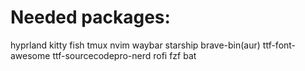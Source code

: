 # Needed packages:
hyprland
kitty
fish
tmux
nvim
waybar
starship
brave-bin(aur)
ttf-font-awesome
ttf-sourcecodepro-nerd
rofi
fzf
bat
